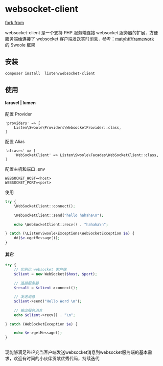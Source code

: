 # websocket-client

[fork from](https://github.com/matyhtf/framework) 

websocket-client 是一个支持 PHP 服务端连接 websocket 服务器的扩展，方便服务端给连接了 websocket 客户端发送实时消息，参考：[matyhtf/framework](https://github.com/matyhtf/framework)
的 Swoole 框架

## 安装

```bash
composer install  listen/websocket-client
```

## 使用

#### laravel | lumen

配置 Provider
```
'providers' => [
    Listen\Swoole\Providers\WebsocketProvider::class,
]
```

配置 Alias
```
'aliases' => [
    'WebSocketClient' => Listen\Swoole\Facades\WebSocketClient::class,
]
```

配置主机和端口 .env
```
WEBSOCKET_HOST=<host>
WEBSOCKET_PORT=<port>
```

使用

```php
try {
    \WebSocketClient::connect();
    
    \WebSocketClient::send("hello hahaha\n");
    
    echo \WebSocketClient::recv() . "hahaha\n";
    
} catch (\Listen\Swoole\Exceptions\WebSocketException $e) {
    dd($e->getMessage());
}
```

#### 其它

```php
try {
    // 实例化 websocket 客户端
    $client = new WebSocket($host, $port);
   
    // 连接服务器
    $result = $client->connect();
   
    // 发送消息
    $client->send("Hello Word \n");
    
    // 输出服务消息
    echo $client->recv() . "\n";
    
} catch (WebSocketException $e) {

    echo $e->getMessage();
}
```

## 

现能够满足PHP充当客户端发送websocket消息到websocket服务端的基本需求，欢迎有时间的小伙伴贡献优秀代码，持续迭代
